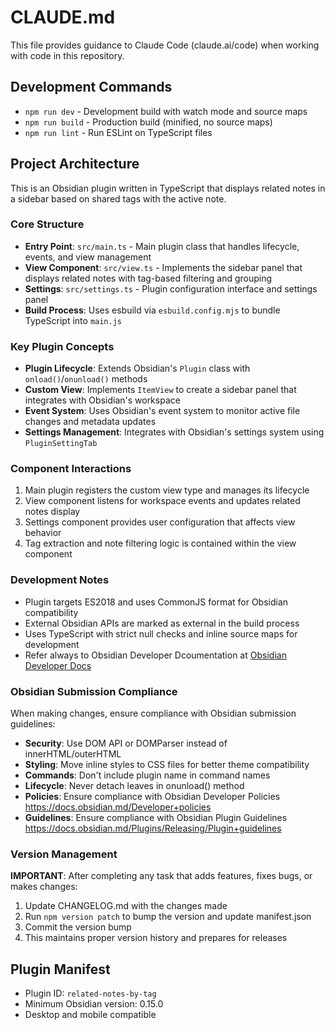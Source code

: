 # CLAUDE.md

This file provides guidance to Claude Code (claude.ai/code) when working with code in this repository.

## Development Commands

- `npm run dev` - Development build with watch mode and source maps
- `npm run build` - Production build (minified, no source maps)
- `npm run lint` - Run ESLint on TypeScript files

## Project Architecture

This is an Obsidian plugin written in TypeScript that displays related notes in a sidebar based on shared tags with the active note.

### Core Structure

- **Entry Point**: `src/main.ts` - Main plugin class that handles lifecycle, events, and view management
- **View Component**: `src/view.ts` - Implements the sidebar panel that displays related notes with tag-based filtering and grouping
- **Settings**: `src/settings.ts` - Plugin configuration interface and settings panel
- **Build Process**: Uses esbuild via `esbuild.config.mjs` to bundle TypeScript into `main.js`

### Key Plugin Concepts

- **Plugin Lifecycle**: Extends Obsidian's `Plugin` class with `onload()`/`onunload()` methods
- **Custom View**: Implements `ItemView` to create a sidebar panel that integrates with Obsidian's workspace
- **Event System**: Uses Obsidian's event system to monitor active file changes and metadata updates
- **Settings Management**: Integrates with Obsidian's settings system using `PluginSettingTab`

### Component Interactions

1. Main plugin registers the custom view type and manages its lifecycle
2. View component listens for workspace events and updates related notes display
3. Settings component provides user configuration that affects view behavior
4. Tag extraction and note filtering logic is contained within the view component

### Development Notes

- Plugin targets ES2018 and uses CommonJS format for Obsidian compatibility
- External Obsidian APIs are marked as external in the build process
- Uses TypeScript with strict null checks and inline source maps for development
- Refer always to Obsidian Developer Dcoumentation at [Obsidian Developer Docs](https://docs.obsidian.md/Home)

### Obsidian Submission Compliance

When making changes, ensure compliance with Obsidian submission guidelines:
- **Security**: Use DOM API or DOMParser instead of innerHTML/outerHTML
- **Styling**: Move inline styles to CSS files for better theme compatibility
- **Commands**: Don't include plugin name in command names
- **Lifecycle**: Never detach leaves in onunload() method
- **Policies**: Ensure compliance with Obsidian Developer Policies https://docs.obsidian.md/Developer+policies
- **Guidelines**: Ensure compliance with Obsidian Plugin Guidelines https://docs.obsidian.md/Plugins/Releasing/Plugin+guidelines

### Version Management

**IMPORTANT**: After completing any task that adds features, fixes bugs, or makes changes:
1. Update CHANGELOG.md with the changes made
2. Run `npm version patch` to bump the version and update manifest.json
3. Commit the version bump
4. This maintains proper version history and prepares for releases

## Plugin Manifest

- Plugin ID: `related-notes-by-tag`
- Minimum Obsidian version: 0.15.0
- Desktop and mobile compatible